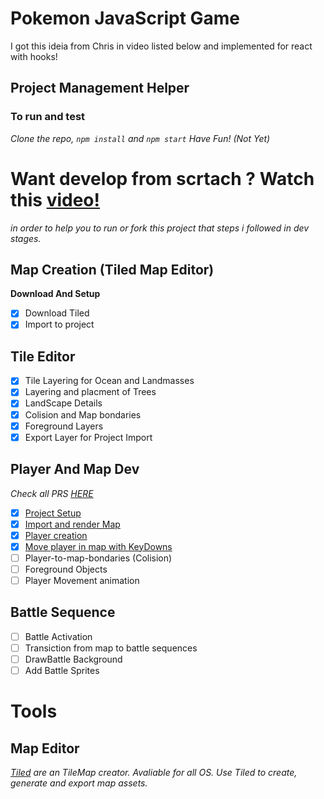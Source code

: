 # Pokemon JavaScript Game
I got this ideia from Chris in video listed below and implemented for react with hooks!
## Project Management Helper
### To run and test 
_Clone the repo, `npm install` and `npm start` Have Fun! (Not Yet)_
# Want develop from scrtach ? Watch this [video!](https://www.youtube.com/watch?v=yP5DKzriqXA)
_in order to help you to run or fork this project that steps i followed in dev stages._
## Map Creation (Tiled Map Editor)
**Download And Setup**
- [x] Download Tiled
- [x] Import to project 
## Tile Editor
- [x] Tile Layering for Ocean and Landmasses
- [x] Layering and placment of Trees
- [x] LandScape Details
- [x] Colision and Map bondaries
- [x] Foreground Layers
- [x] Export Layer for Project Import
## Player And Map Dev
_Check all PRS [HERE](https://github.com/openfordevs/pokemon-javascript-react-game/pulls?q=is%3Apr+is%3Aclosed)_
- [x] [Project Setup](https://github.com/openfordevs/pokemon-javascript-react-game/pull/3)
- [x] [Import and render Map](https://github.com/openfordevs/pokemon-javascript-react-game/pull/7)
- [x] [Player creation](https://github.com/openfordevs/pokemon-javascript-react-game/pull/9)
- [x] [Move player in map with KeyDowns](https://github.com/openfordevs/pokemon-javascript-react-game/pull/11)
- [ ] Player-to-map-bondaries (Colision)
- [ ] Foreground Objects
- [ ] Player Movement animation
## Battle Sequence
- [ ] Battle Activation
- [ ] Transiction from map to battle sequences
- [ ] DrawBattle Background
- [ ] Add Battle Sprites

# Tools
## Map Editor
_[Tiled](https://www.mapeditor.org) are an TileMap creator. Avaliable for all OS. Use Tiled to create, generate and export map assets._
